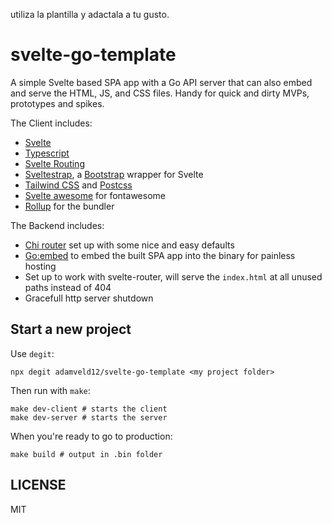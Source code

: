 utiliza la plantilla y adactala a tu gusto.

# svelte-go-template

A simple Svelte based SPA app with a Go API server that can also embed and serve the HTML, JS, and CSS files. Handy for
quick and dirty MVPs, prototypes and spikes.

The Client includes:
- [Svelte](https://svelte.dev/)
- [Typescript]()
- [Svelte Routing](https://www.npmjs.com/package/svelte-routing)
- [Sveltestrap](https://www.npmjs.com/package/sveltestrap), a [Bootstrap]() wrapper for Svelte
- [Tailwind CSS](https://tailwindcss.com/) and [Postcss]()
- [Svelte awesome](https://www.npmjs.com/package/svelte-awesome) for fontawesome
- [Rollup]() for the bundler

The Backend includes:
- [Chi router](https://github.com/go-chi/chi) set up with some nice and easy defaults
- [Go:embed](https://golang.org/pkg/embed/) to embed the built SPA app into the binary for painless hosting
- Set up to work with svelte-router, will serve the `index.html` at all unused paths instead of 404
- Gracefull http server shutdown


## Start a new project

Use `degit`:

```
npx degit adamveld12/svelte-go-template <my project folder>
```

Then run with `make`:

```
make dev-client # starts the client
make dev-server # starts the server
```

When you're ready to go to production:

```
make build # output in .bin folder
```


## LICENSE

MIT
